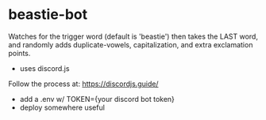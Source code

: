 # beastie-bot

Watches for the trigger word (default is 'beastie') then takes the LAST word, and randomly adds duplicate-vowels, capitalization, and extra exclamation points.

* uses discord.js

Follow the process at: https://discordjs.guide/

* add a .env w/ TOKEN={your discord bot token}
* deploy somewhere useful

